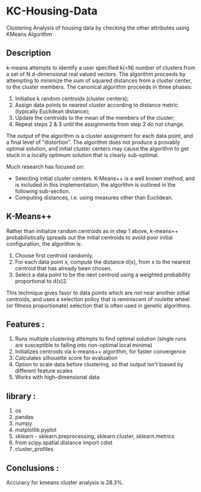 # KC-Housing-Data
Clustering Analysis of housing data by checking the other attributes using KMeans Algorithm

## Description
k-means attempts to identify a user specified k(<N) number of clusters from a set of N d-dimensional real valued vectors. The algorithm proceeds by attempting to minimize the sum of squared distances from a cluster center, to the cluster members. The canonical algorithm proceeds in three phases:

1) Initialise k random centroids (cluster centers);
2) Assign data points to nearest cluster according to distance metric (typically Euclidean distance);
3) Update the centroids to the mean of the members of the cluster;
4) Repeat steps 2 & 3 until the assignments from step 2 do not change.

The output of the algorithm is a cluster assignment for each data point, and a final level of "distortion". The algorithm does not produce a provably optimal solution, and initial cluster centers may cause the algorithm to get stuck in a locally optimum solution that is clearly sub-optimal.

Much research has focused on:
- Selecting initial cluster centers. K-Means++ is a well known method, and is included in this implementation, the algorithm is outlined in the following sub-section.
- Computing distances, i.e. using measures other than Euclidean.

## K-Means++
Rather than initialize random centroids as in step 1 above, k-means++ probabilistically spreads out the initial centroids to avoid poor initial configuration, the algorithm is:

1) Choose first centroid randomly.
2) For each data point x, compute the distance d(x), from x to the nearest centroid that has already been chosen.
3) Select a data point to be the next centroid using a weighted probability proportional to d(x)2.

This technique gives favor to data points which are not near another initial centroids, and uses a selection policy that is reminiscent of roulette wheel (or fitness proportionate) selection that is often used in genetic algorithms.

## Features :
1) Runs multiple clustering attempts to find optimal solution 
   (single runs are susceptible to falling into non-optimal local minima)
2) Initializes centroids via k-means++ algorithm, for faster convergence
3) Calculates silhouette score for evaluation
4) Option to scale data before clustering, so that output isn't biased by different feature scales
5) Works with high-dimensional data 

## library :
1) os
2) pandas
3) numpy
4) matplotlib.pyplot
5) sklearn - sklearn.preprocessing, sklearn.cluster, sklearn.metrics
6) from scipy.spatial.distance import cdist
7) cluster_profiles

## Conclusions : 
Accuracy for kmeans cluster analysis is 28.3%.
